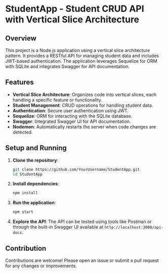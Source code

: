 # StudentApp - Student CRUD API with Vertical Slice Architecture

## Overview

This project is a Node.js application using a vertical slice architecture pattern. It provides a RESTful API for managing student data and includes JWT-based authentication. The application leverages Sequelize for ORM with SQLite and integrates Swagger for API documentation.

## Features

- **Vertical Slice Architecture**: Organizes code into vertical slices, each handling a specific feature or functionality.
- **Student Management**: CRUD operations for handling student data.
- **Authentication**: Secure user authentication using JWT.
- **Sequelize**: ORM for interacting with the SQLite database.
- **Swagger**: Integrated Swagger UI for API documentation.
- **Nodemon**: Automatically restarts the server when code changes are detected.

## Setup and Running

1. **Clone the repository**:
    ```bash
    git clone https://github.com/YourUsername/StudentApp.git
    cd StudentApp
    ```

2. **Install dependencies**:
    ```bash
    npm install
    ```

3. **Run the application**:
    ```bash
    npm start
    ```

4. **Explore the API**:
    The API can be tested using tools like Postman or through the built-in Swagger UI available at `http://localhost:3000/api-docs`.

## Contribution

Contributions are welcome! Please open an issue or submit a pull request for any changes or improvements.
